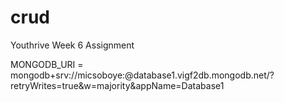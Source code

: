 # crud
Youthrive Week 6 Assignment 

MONGODB_URI = mongodb+srv://micsoboye:<password>@database1.vigf2db.mongodb.net/?retryWrites=true&w=majority&appName=Database1
